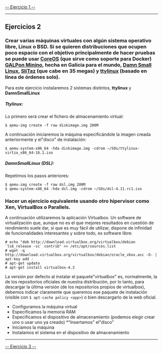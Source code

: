 [-- Ejercicio 1 --](./ejercicio01.md)

------------------

## Ejercicios 2

### Crear varias máquinas virtuales con algún sistema operativo libre, Linux o BSD. Si se quieren distribuciones que ocupen poco espacio con el objetivo principalmente de hacer pruebas se puede usar [CoreOS](http://coreos.com/) (que sirve como soporte para Docker) [GALPon Minino](http://minino.galpon.org/en), hecha en Galicia para el mundo, [Damn Small Linux](http://www.damnsmalllinux.org/download.html), [SliTaz](http://www.slitaz.org/en/) (que cabe en 35 megas) y [ttylinux](http://ttylinux.net/) (basado en línea de órdenes solo).

Para este ejercicio instalaremos 2 sistemas distintos, **ttylinux** y **DamnSmallLinux**

##### Ttylinux:

Lo primero será crear el fichero de almacenamiento virtual:

    $ qemu-img create -f raw diskimage.img 200M

A continuación iniciaremos la máquina especificándole la imagen creada anteriormente y el"disco" de instalación:

    $ qemu-system-x86_64 -hda diskimage.img -cdrom ~/SOs/ttylinux-virtio_x86_64-16.1.iso

##### DamnSmallLinux (DSL):

Repetimos los pasos anteriores:

    $ qemu-img create -f raw dsl.img 200M
    $ qemu-system-x86_64 -hda dsl.img -cdrom ~/SOs/dsl-4.11.rc1.iso


### Hacer un ejercicio equivalente usando otro hipervisor como Xen, VirtualBox o Parallels.

A continuación utilizaremos la aplicación Virtualbox. Un software de virtualización que, aunque no es el que mejores resultados en cuestión de rendimiento suele dar, sí que es muy fácil de utilizar, dispone de infinidad de funcionalidades interesantes y sobre todo, es software libre:

    # echo "deb http://download.virtualbox.org/virtualbox/debian `lsb_release -sc` contrib" >> /etc/apt/sources.list
    # wget -q http://download.virtualbox.org/virtualbox/debian/oracle_vbox.asc -O- | apt-key add -
    # apt-get update
    # apt-get install virtualbox-4.3

La versión por defecto al instalar el paquete"virtualbox" es, normalmente, la de los repositorios oficiales de nuestra distribución, por lo tanto, para descargar la última versión (de los repositorios propios de virtualbox), debemos indicar claramente que queremos ese paquete de instalación (visible con `$ apt-cache policy <app>`) o bien descargarlo de la web oficial.

* Configuramos la máquina virtual
* Especificamos la memoria RAM
* Especificamos el dispositivo de almacenamiento (podemos elegir crear uno o usar uno ya creado)
*"Insertamos" el"disco"
* Iniciamos la máquina
* Instalamos el sistema en el dispositivo de almacenamiento


------------------

[-- Ejercicio 3 --](./ejercicio03.md)
